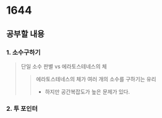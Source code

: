 # 1644

## 공부할 내용

### 1. 소수구하기
> 단일 소수 판별 vs 에라토스테네스의 체
>> 에라토스테네스의 체가 여러 개의 소수를 구하기는 유리
>> - 하지만 공간복잡도가 높은 문제가 있다.

### 2. 투 포인터
